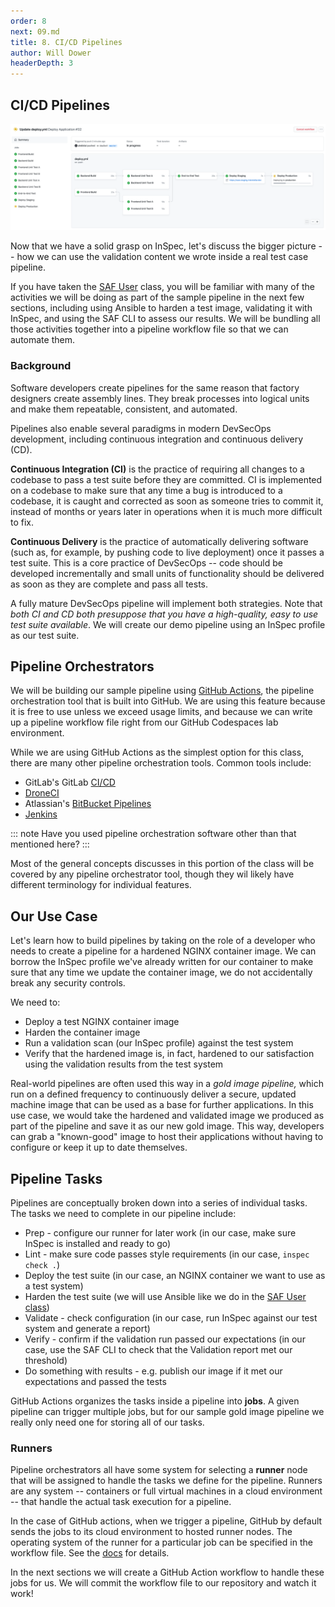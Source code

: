 ```yaml
---
order: 8
next: 09.md
title: 8. CI/CD Pipelines
author: Will Dower
headerDepth: 3
---
```


## CI/CD Pipelines

![A Pipeline Diagram (GitHub Action)](../../assets/img/pipeline_diagram.png)

Now that we have a solid grasp on InSpec, let's discuss the bigger picture -- how we can use the validation content we wrote inside a real test case pipeline.

If you have taken the [SAF User](../user/README.md) class, you will be familiar with many of the activities we will be doing as part of the sample pipeline in the next few sections, including using Ansible to harden a test image, validating it with InSpec, and using the SAF CLI to assess our results. We will be bundling all those activities together into a pipeline workflow file so that we can automate them.

### Background

Software developers create pipelines for the same reason that factory designers create assembly lines. They break processes into logical units and make them repeatable, consistent, and automated.

Pipelines also enable several paradigms in modern DevSecOps development, including continuous integration and continuous delivery (CD).

**Continuous Integration (CI)** is the practice of requiring all changes to a codebase to pass a test suite before they are committed. CI is implemented on a codebase to make sure that any time a bug is introduced to a codebase, it is caught and corrected as soon as someone tries to commit it, instead of months or years later in operations when it is much more difficult to fix.

**Continuous Delivery** is the practice of automatically delivering software (such as, for example, by pushing code to live deployment) once it passes a test suite. This is a core practice of DevSecOps -- code should be developed incrementally and small units of functionality should be delivered as soon as they are complete and pass all tests.

A fully mature DevSecOps pipeline will implement both strategies. Note that *both CI and CD both presuppose that you have a high-quality, easy to use test suite available*. We will create our demo pipeline using an InSpec profile as our test suite.

## Pipeline Orchestrators

We will be building our sample pipeline using [GitHub Actions](https://docs.github.com/en/actions), the pipeline orchestration tool that is built into GitHub. We are using this feature because it is free to use unless we exceed usage limits, and because we can write up a pipeline workflow file right from our GitHub Codespaces lab environment.

While we are using GitHub Actions as the simplest option for this class, there are many other pipeline orchestration tools. Common tools include:

- GitLab's GitLab [CI/CD](https://docs.gitlab.com/ee/ci/)
- [DroneCI](https://www.drone.io/)
- Atlassian's [BitBucket Pipelines](https://bitbucket.org/product/features/pipelines)
- [Jenkins](https://www.jenkins.io/)

::: note Have you used pipeline orchestration software other than that mentioned here?
:::

Most of the general concepts discusses in this portion of the class will be covered by any pipeline orchestrator tool, though they wil likely have different terminology for individual features.  

## Our Use Case

Let's learn how to build pipelines by taking on the role of a developer who needs to create a pipeline for a hardened NGINX container image. We can borrow the InSpec profile we've already written for our container to make sure that any time we update the container image, we do not accidentally break any security controls.

We need to:
- Deploy a test NGINX container image
- Harden the container image
- Run a validation scan (our InSpec profile) against the test system
- Verify that the hardened image is, in fact, hardened to our satisfaction using the validation results from the test system

Real-world pipelines are often used this way in a *gold image pipeline,* which run on a defined frequency to continuously deliver a secure, updated machine image that can be used as a base for further applications. In this use case, we would take the hardened and validated image we produced as part of the pipeline and save it as our new gold image. This way, developers can grab a "known-good" image to host their applications without having to configure or keep it up to date themselves.

## Pipeline Tasks

Pipelines are conceptually broken down into a series of individual tasks. The tasks we need to complete in our pipeline include:
- Prep - configure our runner for later work (in our case, make sure InSpec is installed and ready to go)
- Lint - make sure code passes style requirements (in our case, `inspec check .`)
- Deploy the test suite (in our case, an NGINX container we want to use as a test system)
- Harden the test suite (we will use Ansible like we do in the [SAF User class](../user/10.md))
- Validate - check configuration (in our case, run InSpec against our test system and generate a report)
- Verify - confirm if the validation run passed our expectations (in our case, use the SAF CLI to check that the Validation report met our threshold)
- Do something with results - e.g. publish our image if it met our expectations and passed the tests

GitHub Actions organizes the tasks inside a pipeline into **jobs**. A given pipeline can trigger multiple jobs, but for our sample gold image pipeline we really only need one for storing all of our tasks.

### Runners

Pipeline orchestrators all have some system for selecting a **runner** node that will be assigned to handle the tasks we define for the pipeline. Runners are any system -- containers or full virtual machines in a cloud environment -- that handle the actual task execution for a pipeline.

In the case of GitHub actions, when we trigger a pipeline, GitHub by default sends the jobs to its cloud environment to hosted runner nodes. The operating system of the runner for a particular job can be specified in the workflow file. See the [docs](https://docs.github.com/en/actions/using-github-hosted-runners/about-github-hosted-runners/about-github-hosted-runners) for details.

In the next sections we will create a GitHub Action workflow to handle these jobs for us. We will commit the workflow file to our repository and watch it work!
